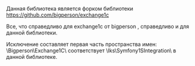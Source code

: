 Данная библиотека является форком библиотеки https://github.com/bigperson/exchange1c

Все, что справедливо для exchange1c от bigperson , справедливо и для данной библиотеки.

Исключение составляет первая часть пространства имен:
\Bigperson\Exchange1C\ соответствует \Iks\Symfony1SIntegration\ в данной библиотеке.